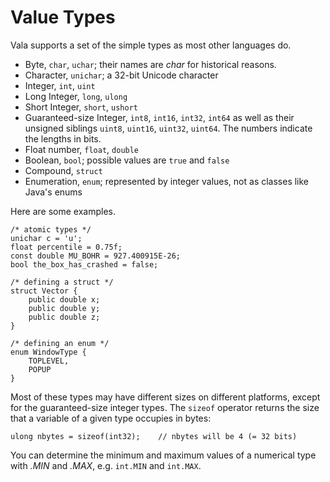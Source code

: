 # Value Types
Vala supports a set of the simple types as most other languages do.
-   Byte, `char`, `uchar`; their names are *char* for historical reasons. 
-   Character, `unichar`; a 32-bit Unicode character
-   Integer, `int`, `uint` 
-   Long Integer, `long`, `ulong`
-   Short Integer, `short`, `ushort`
-   Guaranteed-size Integer, `int8`, `int16`, `int32`, `int64` as well as their unsigned siblings `uint8`, `uint16`, `uint32`, `uint64`. The numbers indicate the lengths in bits. 
-   Float number, `float`, `double`
-   Boolean, `bool`; possible values are `true` and `false` 
-   Compound, `struct` 
-   Enumeration, `enum`; represented by integer values, not as classes like Java's enums 

Here are some examples. 

``` {#CA-a9cbedf5cf18e971e1aed220d790e5f129dbe7d5 dir="ltr" lang="en"}
/* atomic types */
unichar c = 'u';
float percentile = 0.75f;
const double MU_BOHR = 927.400915E-26;
bool the_box_has_crashed = false;

/* defining a struct */
struct Vector {
    public double x;
    public double y;
    public double z;
}

/* defining an enum */
enum WindowType {
    TOPLEVEL,
    POPUP
}
```




Most of these types may have different sizes on different platforms,
except for the guaranteed-size integer types. The `sizeof`
operator returns the size that a variable of a given type occupies in bytes: 





<div class="codearea" dir="ltr" lang="en">

``` {#CA-c3e0237508643f8d03a5525abd062a5f51cc0d6f dir="ltr" lang="en"}
ulong nbytes = sizeof(int32);    // nbytes will be 4 (= 32 bits)
```




You can determine the minimum and maximum values of a numerical type with *.MIN* and *.MAX*, e.g. `int.MIN` and
`int.MAX`. 

